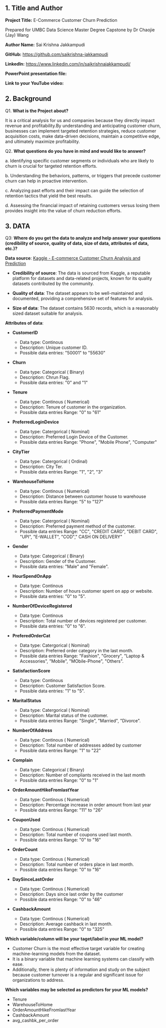 ## 1. Title and Author

**Project Title:** E-Commerce Customer Churn Prediction

Prepared for UMBC Data Science Master Degree Capstone by Dr Chaojie (Jay) Wang

**Author Name:** Sai Krishna Jakkampudi

**GitHub:** https://github.com/saikrishna-jakkampudi

**LinkedIn:** https://www.linkedin.com/in/saikrishnajakkampudi/

**PowerPoint presentation file:**

**Link to your YouTube video:** 

## 2. Background

Q1. **What is the Project about?**

It is a critical analysis for us and companies because they directly impact revenue and profitability.By understanding and anticipating customer churn, businesses can implement targeted retention strategies, reduce customer acquisition costs, make data-driven decisions, maintain a competitive edge, and ultimately maximize profitability.


Q2. **What questions do you have in mind and would like to answer?**

a. Identifying specific customer segments or individuals who are likely to churn is crucial for targeted retention efforts.

b. Understanding the behaviors, patterns, or triggers that precede customer churn can help in proactive intervention.

c. Analyzing past efforts and their impact can guide the selection of retention tactics that yield the best results.

d. Assessing the financial impact of retaining customers versus losing them provides insight into the value of churn reduction efforts.

## 3. DATA

Q3: **Where do you get the data to analyze and help answer your questions (credibility of source, quality of data, size of data, attributes of data, etc.)?**

**Data source**: [Kaggle - E-commerce Customer Churn Analysis and Prediction](https://www.kaggle.com/datasets/ankitverma2010/ecommerce-customer-churn-analysis-and-prediction)

- **Credibility of source**: The data is sourced from Kaggle, a reputable platform for datasets and data-related projects, known for its quality datasets contributed by the community.

- **Quality of data**: The dataset appears to be well-maintained and documented, providing a comprehensive set of features for analysis.

- **Size of data**: The dataset contains 5630 records, which is a reasonably sized dataset suitable for analysis.

**Attributes of data**:

- **CustomerID**

  - Data type: Continous
  - Description: Unique customer ID.
  - Possible data entries: "50001" to  "55630"
  
- **Churn**

  - Data type: Categorical ( Binary)
  - Description: Chrun Flag.
  - Possible data entries: "0" and  "1"
  
- **Tenure**

  - Data type: Continous ( Numerical)
  - Description: Tenure of customer in the organization.
  - Possible data entries Range: "0" to  "61"

- **PreferredLoginDevice**

  - Data type: Catergorical ( Nominal)
  - Description: Preferred Login Device of the Customer.
  - Possible data entries Range: "Phone", "Mobile Phone", "Computer"

- **CityTier** 

  - Data type: Catergorical ( Ordinal)
  - Description: City Ter.
  - Possible data entries Range: "1", "2", "3"
  
 
- **WarehouseToHome**

  - Data type: Continous ( Numerical)
  - Description: Distance between customer house to warehouse
  - Possible data entries Range: "5" to  "127"
  
- **PreferredPaymentMode**

  - Data type: Catergorical ( Nominal)
  - Description: Preferred payment method of the customer.
  - Possible data entries Range: "CC", "CREDIT CARD", "DEBIT CARD", "UPI", "E-WALLET", "COD"," CASH ON DELIVERY"

- **Gender**

  - Data type: Categorical ( Binary)
  - Description: Gender of the Customer.
  - Possible data entries: "Male" and  "Female".
  
- **HourSpendOnApp**

  - Data type: Continous 
  - Description: Number of hours customer spent on app or website.
  - Possible data entries: "0" to  "5".

- **NumberOfDeviceRegistered**

  - Data type: Continous 
  - Description: Total number of devices registered per customer.
  - Possible data entries: "0" to  "6".
  
- **PreferedOrderCat**

  - Data type: Catergorical ( Nominal)
  - Description: Preferred order category in the last month.
  - Possible data entries Range: "Fashion", "Grocery", "Laptop & Accessories", "Mobile", "MObile-Phone", "Others".

- **SatisfactionScore**

  - Data type: Continous 
  - Description: Customer Satisfaction Score.
  - Possible data entries: "1" to  "5".

- **MaritalStatus**

  - Data type: Catergorical ( Nominal)
  - Description: Marital status of the customer.
  - Possible data entries Range: "Single", "Married", "Divorce".

    
- **NumberOfAddress**

  - Data type: Continous ( Numerical)
  - Description: Total number of addresses added by customer
  - Possible data entries Range: "1" to  "22"

- **Complain**

  - Data type: Categorical ( Binary)
  - Description: Number of compliants received in the last month
  - Possible data entries Range: "0" to  "1"
  
  
- **OrderAmountHikeFromlastYear**

  - Data type: Continous ( Numerical)
  - Description: Percentage increase in order amount from last year
  - Possible data entries Range: "11" to  "26"


- **CouponUsed**

  - Data type: Continous ( Numerical)
  - Description: Total number of coupons used last month.
  - Possible data entries Range: "0" to  "16"

- **OrderCount**

  - Data type: Continous ( Numerical)
  - Description: Total number of orders place in last month.
  - Possible data entries Range: "0" to  "16"

- **DaySinceLastOrder**

  - Data type: Continous ( Numerical)
  - Description: Days since last order by the customer
  - Possible data entries Range: "0" to  "46"
  
- **CashbackAmount**

  - Data type: Continous ( Numerical)
  - Description: Average cashback in last month.
  - Possible data entries Range: "0" to  "325"


**Which variable/column will be your taget/label in your ML model?**

 - Customer Churn is the most effective target variable for creating machine-learning models from the dataset.
 - It is a binary variable that machine learning systems can classify with ease. 
 - Additionally, there is plenty of information and study on the subject because customer turnover is a regular and significant issue for organizations to address.


**Which variables may be selected as predictors for your ML models?**

 - Tenure
 - WarehouseToHome
 - OrderAmountHikeFromlastYear
 - CashbackAmount
 - avg_cashbk_per_order



```python

```


```python

```
